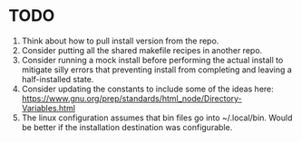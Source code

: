 # TODO

1.  Think about how to pull install version from the repo.
2.  Consider putting all the shared makefile recipes in another repo.
3.  Consider running a mock install before performing the actual install to mitigate silly errors
    that preventing install from completing and leaving a half-installed state.
4.  Consider updating the constants to include some of the ideas here: https://www.gnu.org/prep/standards/html_node/Directory-Variables.html
5.  The linux configuration assumes that bin files go into ~/.local/bin. Would be better if the installation destination was configurable.
